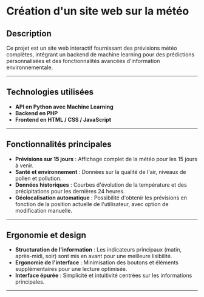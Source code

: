 #  Création d'un site web sur la météo

##  Description
Ce projet est un site web interactif fournissant des prévisions météo complètes, intégrant un backend de machine learning pour des prédictions personnalisées et des fonctionnalités avancées d'information environnementale.

---

##  Technologies utilisées

- **API en Python avec Machine Learning**
- **Backend en PHP**
- **Frontend en HTML / CSS / JavaScript**

---

##  Fonctionnalités principales

- **Prévisions sur 15 jours** : Affichage complet de la météo pour les 15 jours à venir.
- **Santé et environnement** : Données sur la qualité de l'air, niveaux de pollen et pollution.
- **Données historiques** : Courbes d'évolution de la température et des précipitations pour les dernières 24 heures.
- **Géolocalisation automatique** : Possibilité d'obtenir les prévisions en fonction de la position actuelle de l'utilisateur, avec option de modification manuelle.

---

##  Ergonomie et design

- **Structuration de l'information** : Les indicateurs principaux (matin, après-midi, soir) sont mis en avant pour une meilleure lisibilité.
- **Ergonomie de l'interface** : Minimisation des boutons et éléments supplémentaires pour une lecture optimisée.
- **Interface épurée** : Simplicité et intuitivité centrées sur les informations principales.

---
